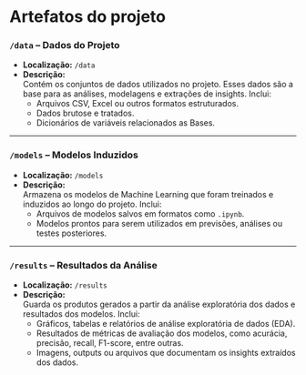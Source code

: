 # Artefatos do projeto

###  `/data` – Dados do Projeto
- **Localização:** `/data`
- **Descrição:**  
  Contém os conjuntos de dados utilizados no projeto. Esses dados são a base para as análises, modelagens e extrações de insights. Inclui:
  - Arquivos CSV, Excel ou outros formatos estruturados.
  - Dados brutose e tratados.
  - Dicionários de variáveis relacionados as Bases.

---

###  `/models` – Modelos Induzidos
- **Localização:** `/models`
- **Descrição:**  
  Armazena os modelos de Machine Learning que foram treinados e induzidos ao longo do projeto. Inclui:
  - Arquivos de modelos salvos em formatos como `.ipynb`.
  - Modelos prontos para serem utilizados em previsões, análises ou testes posteriores.

---

###  `/results` – Resultados da Análise
- **Localização:** `/results`
- **Descrição:**  
  Guarda os produtos gerados a partir da análise exploratória dos dados e resultados dos modelos. Inclui:
  - Gráficos, tabelas e relatórios de análise exploratória de dados (EDA).
  - Resultados de métricas de avaliação dos modelos, como acurácia, precisão, recall, F1-score, entre outras.
  - Imagens, outputs ou arquivos que documentam os insights extraídos dos dados.
